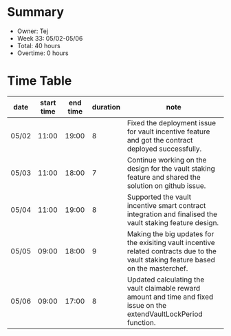 # Summary
* Owner: Tej
* Week 33: 05/02-05/06
* Total: 40 hours
* Overtime: 0 hours

# Time Table
| date  | start time  | end time | duration  |  note |
|---|---|---|---|---|
| 05/02  | 11:00  | 19:00  | 8 | Fixed the deployment issue for vault incentive feature and got the contract deployed successfully. |
| 05/03  | 11:00  | 18:00  | 7 | Continue working on the design for the vault staking feature and shared the solution on github issue. |
| 05/04  | 11:00  | 19:00  | 8 | Supported the vault incentive smart contract integration and finalised the vault staking feature design. |
| 05/05  | 09:00  | 18:00  | 9 | Making the big updates for the exisiting vault incentive related contracts due to the vault staking feature based on the masterchef. |
| 05/06  | 09:00  | 17:00  | 8 | Updated calculating the vault claimable reward amount and time and fixed issue on the extendVaultLockPeriod function. |
